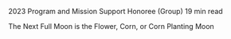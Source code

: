 2023 Program and Mission Support Honoree (Group) 
 19 min read

The Next Full Moon is the Flower, Corn, or Corn Planting Moon